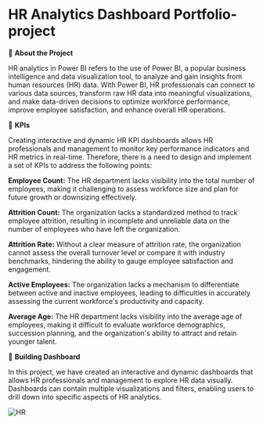 # HR Analytics Dashboard Portfolio-project


🔹 **About the Project**

HR analytics in Power BI refers to the use of Power BI, a popular business intelligence and data visualization tool, to analyze and gain insights from human resources (HR) data. With Power BI, HR professionals can connect to various data sources, transform raw HR data into meaningful visualizations, and make data-driven decisions to optimize workforce performance, improve employee satisfaction, and enhance overall HR operations.

🔸 **KPIs**

Creating interactive and dynamic HR KPI dashboards allows HR professionals and management to monitor key performance indicators and HR metrics in real-time. Therefore, there is a need to design and implement a set of KPIs to address the following points:

**Employee Count:** The HR department lacks visibility into the total number of employees, making it challenging to assess workforce size and plan for future growth or downsizing effectively.

**Attrition Count:** The organization lacks a standardized method to track employee attrition, resulting in incomplete and unreliable data on the number of employees who have left the organization.

**Attrition Rate:** Without a clear measure of attrition rate, the organization cannot assess the overall turnover level or compare it with industry benchmarks, hindering the ability to gauge employee satisfaction and engagement.

**Active Employees:** The organization lacks a mechanism to differentiate between active and inactive employees, leading to difficulties in accurately assessing the current workforce's productivity and capacity.

**Average Age:** The HR department lacks visibility into the average age of employees, making it difficult to evaluate workforce demographics, succession planning, and the organization's ability to attract and
retain younger talent.


🔹 **Building Dashboard**

In this project, we have created an interactive and dynamic dashboards that allows HR professionals and management to explore HR data visually. Dashboards can contain multiple visualizations and filters, enabling users to drill down into specific aspects of HR analytics.

![HR ](https://github.com/nidhidivecha/Data-Analyst-Portfolio/assets/54711762/34ac9b57-3eb5-4606-abf2-fb689c176dfd)

